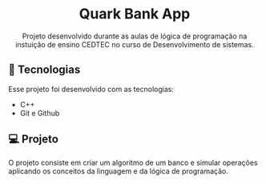 <h1 align="center"> Quark Bank App  </h1>

<p align="center">
Projeto desenvolvido durante as aulas de lógica de programação na instuição de ensino CEDTEC no curso de Desenvolvimento de sistemas.</a>
</p>

## 🤖 Tecnologias

Esse projeto foi desenvolvido com as tecnologias:

- C++
- Git e Github


## 💻 Projeto

O projeto consiste em criar um algoritmo de um banco e simular operações aplicando os conceitos da linguagem e da lógica de programação.
